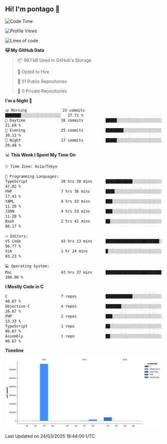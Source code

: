 ## Hi! I'm pontago 👋

<!--START_SECTION:waka-->
![Code Time](http://img.shields.io/badge/Code%20Time-61%20hrs%2035%20mins-blue)

![Profile Views](http://img.shields.io/badge/Profile%20Views-33-blue)

![Lines of code](https://img.shields.io/badge/From%20Hello%20World%20I%27ve%20Written-722.6%20thousand%20lines%20of%20code-blue)

**🐱 My GitHub Data** 

> 📦 99.1 kB Used in GitHub's Storage 
 > 
> 💼 Opted to Hire
 > 
> 📜 51 Public Repositories 
 > 
> 🔑 0 Private Repositories 
 > 
**I'm a Night 🦉** 

```text
🌞 Morning                23 commits          ███████░░░░░░░░░░░░░░░░░░   27.71 % 
🌆 Daytime                18 commits          █████░░░░░░░░░░░░░░░░░░░░   21.69 % 
🌃 Evening                25 commits          ████████░░░░░░░░░░░░░░░░░   30.12 % 
🌙 Night                  17 commits          █████░░░░░░░░░░░░░░░░░░░░   20.48 % 
```


📊 **This Week I Spent My Time On** 

```text
🕑︎ Time Zone: Asia/Tokyo

💬 Programming Languages: 
TypeScript               20 hrs 30 mins      ████████████░░░░░░░░░░░░░   47.02 % 
PHP                      7 hrs 36 mins       ████░░░░░░░░░░░░░░░░░░░░░   17.43 % 
YAML                     4 hrs 53 mins       ███░░░░░░░░░░░░░░░░░░░░░░   11.20 % 
JSON                     4 hrs 53 mins       ███░░░░░░░░░░░░░░░░░░░░░░   11.20 % 
Bash                     2 hrs 41 mins       ██░░░░░░░░░░░░░░░░░░░░░░░   06.17 % 

🔥 Editors: 
VS Code                  42 hrs 13 mins      ████████████████████████░   96.77 % 
Vim                      1 hr 24 mins        █░░░░░░░░░░░░░░░░░░░░░░░░   03.23 % 

💻 Operating System: 
Mac                      43 hrs 37 mins      █████████████████████████   100.00 % 
```

**I Mostly Code in C** 

```text
C                        7 repos             ████████████░░░░░░░░░░░░░   46.67 % 
Objective-C              4 repos             ███████░░░░░░░░░░░░░░░░░░   26.67 % 
PHP                      2 repos             ███░░░░░░░░░░░░░░░░░░░░░░   13.33 % 
TypeScript               1 repo              ██░░░░░░░░░░░░░░░░░░░░░░░   06.67 % 
Assembly                 1 repo              ██░░░░░░░░░░░░░░░░░░░░░░░   06.67 % 
```



**Timeline**

![Lines of Code chart](https://raw.githubusercontent.com/pontago/pontago/main/assets/bar_graph.png)


 Last Updated on 24/03/2025 18:44:00 UTC
<!--END_SECTION:waka-->
